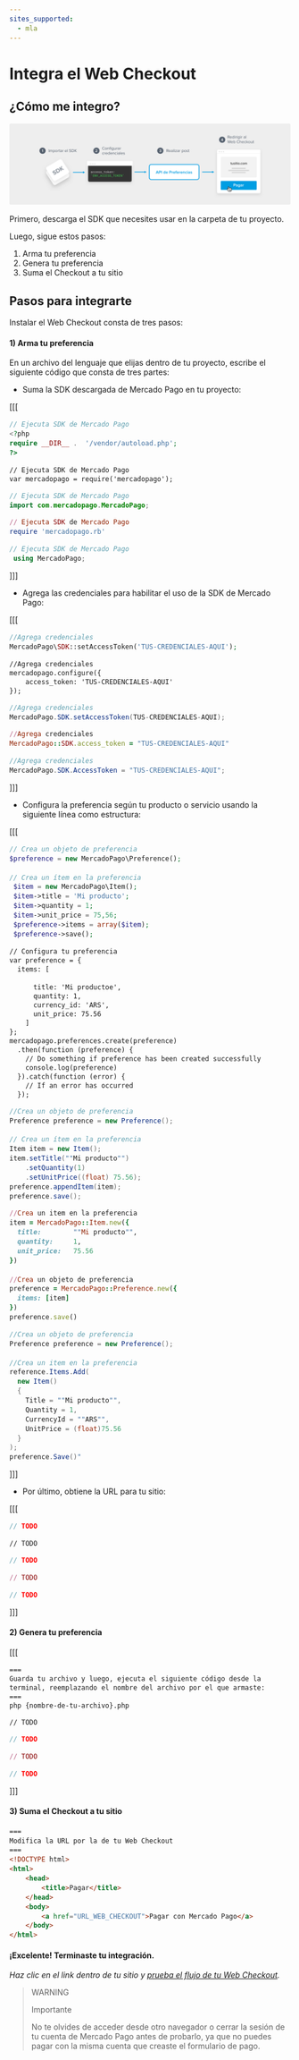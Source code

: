 ```yaml
---
sites_supported:
  - mla
---
```


# Integra el Web Checkout

## ¿Cómo me integro? 

![Integration](/images/web-payment-checkout/integration-v2.png)

Primero, descarga el SDK que necesites usar en la carpeta de tu proyecto.


Luego, sigue estos pasos:

1. Arma tu preferencia
1. Genera tu preferencia
1. Suma el Checkout a tu sitio

## Pasos para integrarte

Instalar el Web Checkout consta de tres pasos: 

#### 1) Arma tu preferencia

En un archivo del lenguaje que elijas dentro de tu proyecto, escribe el siguiente código que consta de tres partes:

* Suma la SDK descargada de Mercado Pago en tu proyecto:

[[[
 ```php
// Ejecuta SDK de Mercado Pago
<?php
require __DIR__ .  '/vendor/autoload.php';
?>
```
```node
// Ejecuta SDK de Mercado Pago
var mercadopago = require('mercadopago');
```
```java
// Ejecuta SDK de Mercado Pago
import com.mercadopago.MercadoPago;
```
```ruby
// Ejecuta SDK de Mercado Pago
require 'mercadopago.rb'
```
```csharp
// Ejecuta SDK de Mercado Pago
 using MercadoPago;
```
]]]

* Agrega las credenciales para habilitar el uso de la SDK de Mercado Pago:

[[[
 ```php
 //Agrega credenciales
MercadoPago\SDK::setAccessToken('TUS-CREDENCIALES-AQUI');
```
```node
//Agrega credenciales
mercadopago.configure({
    access_token: 'TUS-CREDENCIALES-AQUI'
});
```
```java
//Agrega credenciales
MercadoPago.SDK.setAccessToken(TUS-CREDENCIALES-AQUI);
```
```ruby
//Agrega credenciales
MercadoPago::SDK.access_token = "TUS-CREDENCIALES-AQUI"
```
```csharp
//Agrega credenciales
MercadoPago.SDK.AccessToken = "TUS-CREDENCIALES-AQUI";
```
]]]

* Configura la preferencia según tu producto o servicio usando la siguiente línea como estructura:

[[[
 ```php
// Crea un objeto de preferencia
 $preference = new MercadoPago\Preference();

// Crea un ítem en la preferencia
  $item = new MercadoPago\Item();
  $item->title = 'Mi producto';
  $item->quantity = 1;
  $item->unit_price = 75,56;
  $preference->items = array($item);
  $preference->save();
```
```node
// Configura tu preferencia
var preference = {
  items: [
    
      title: 'Mi productoe',
      quantity: 1,
      currency_id: 'ARS',
      unit_price: 75.56
    ]
};
mercadopago.preferences.create(preference)
  .then(function (preference) {
    // Do something if preference has been created successfully
    console.log(preference)
  }).catch(function (error) {
    // If an error has occurred
  });
```
```java
//Crea un objeto de preferencia
Preference preference = new Preference();

// Crea un ítem en la preferencia
Item item = new Item();
item.setTitle(""Mi producto"")
    .setQuantity(1)
    .setUnitPrice((float) 75.56);
preference.appendItem(item);
preference.save();
```
```ruby
//Crea un item en la preferencia
item = MercadoPago::Item.new({
  title:        ""Mi producto"",
  quantity:     1,
  unit_price:   75.56
})

//Crea un objeto de preferencia
preference = MercadoPago::Preference.new({
  items: [item]
})
preference.save()
```
```csharp
//Crea un objeto de preferencia
Preference preference = new Preference(); 

//Crea un item en la preferencia
reference.Items.Add(
  new Item()
  {
    Title = ""Mi producto"", 
    Quantity = 1,
    CurrencyId = ""ARS"",
    UnitPrice = (float)75.56
  }
);
preference.Save()"
```
]]]

* Por último, obtiene la URL para tu sitio:

[[[
 ```php
 // TODO
 ```
```node
// TODO
```
```java
// TODO
```
```ruby
// TODO
```
```csharp
// TODO
```
]]]


#### 2) Genera tu preferencia
[[[
 ```phph
===
Guarda tu archivo y luego, ejecuta el siguiente código desde la terminal, reemplazando el nombre del archivo por el que armaste:
===
php {nombre-de-tu-archivo}.php
```
```node
// TODO
```
```java
// TODO
```
```ruby
// TODO
```
```csharp
// TODO
```
]]]

#### 3) Suma el Checkout a tu sitio
```html
===
Modifica la URL por la de tu Web Checkout
===
<!DOCTYPE html>
<html>
    <head>
        <title>Pagar</title>
    </head>
    <body>
        <a href="URL_WEB_CHECKOUT">Pagar con Mercado Pago</a>
    </body>
</html>
```

#### ¡Excelente! Terminaste tu integración.
_Haz clic en el link dentro de tu sitio y [prueba el flujo de tu  Web Checkout](https://docs.google.com/document/d/1ZexGiAgDG_zzasbjFOUrReB7wZF4FOHz9gQqaGSAr-0/edit?ts=5d13fe3a#bookmark=id.wa541l8g0ojd)._
 
>WARNING
>
>Importante
>
> No te olvides de acceder desde otro navegador o cerrar la sesión de tu cuenta de Mercado Pago antes de probarlo, ya que no puedes pagar con la misma cuenta que creaste el formulario de pago.

 